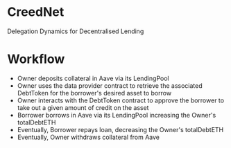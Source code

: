# CreedNet
Delegation Dynamics for Decentralised Lending 

# Workflow
- Owner deposits collateral in Aave via its LendingPool
- Owner uses the data provider contract to retrieve the associated DebtToken for the borrower's desired asset to borrow
- Owner interacts with the DebtToken contract to approve the borrower to take out a given amount of credit on the asset
- Borrower borrows in Aave via its LendingPool increasing the Owner's totalDebtETH
- Eventually, Borrower repays loan, decreasing the Owner's totalDebtETH
- Eventually, Owner withdraws collateral from Aave
